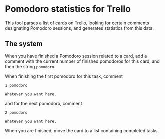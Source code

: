 # Pomodoro statistics for Trello #

This tool parses a list of cards on [Trello](http://trello.com), looking for
certain comments designating Pomodoro sessions, and generates statistics from
this data.


## The system ##

When you have finished a Pomodoro session related to a card, add a comment with
the current number of finished pomodoros for this card, and then the string ```
pomodoro ```.

When finishing the first pomodoro for this task, comment

    1 pomodoro

    Whatever you want here.

and for the next pomodoro, comment

    2 pomodoro

    Whatever you want here.

When you are finished, move the card to a list containing completed tasks.
